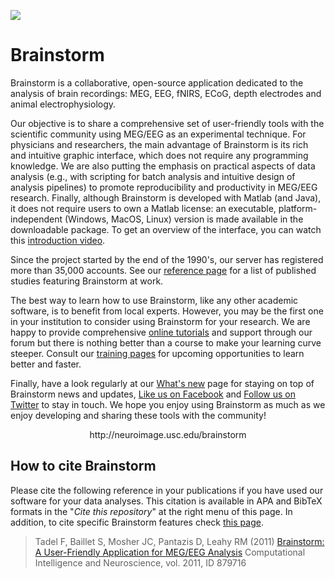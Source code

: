 ![](http://neuroimage.usc.edu/brainstorm/Introduction?action=AttachFile&do=get&target=logo_line.gif)

# Brainstorm
Brainstorm is a collaborative, open-source application dedicated to the analysis of brain recordings:
MEG, EEG, fNIRS, ECoG, depth electrodes and animal electrophysiology.

Our objective is to share a comprehensive set of user-friendly tools with the scientific community using MEG/EEG as an experimental technique. For physicians and researchers, the main advantage of Brainstorm is its rich and intuitive graphic interface, which does not require any programming knowledge. We are also putting the emphasis on practical aspects of data analysis (e.g., with scripting for batch analysis and intuitive design of analysis pipelines) to promote reproducibility and productivity in MEG/EEG research. Finally, although Brainstorm is developed with Matlab (and Java), it does not require users to own a Matlab license: an executable, platform-independent (Windows, MacOS, Linux) version is made available in the downloadable package. To get an overview of the interface, you can watch this [introduction video](http://neuroimage.usc.edu/brainstorm/Screenshots).

Since the project started by the end of the 1990's, our server has registered more than 35,000 accounts. See our [reference page](http://neuroimage.usc.edu/brainstorm/Pub) for a list of published studies featuring Brainstorm at work.

The best way to learn how to use Brainstorm, like any other academic software, is to benefit from local experts. However, you may be the first one in your institution to consider using Brainstorm for your research. We are happy to provide comprehensive [online tutorials](http://neuroimage.usc.edu/brainstorm/Tutorials) and support through our forum but there is nothing better than a course to make your learning curve steeper. Consult our [training pages](http://neuroimage.usc.edu/brainstorm/Training) for upcoming opportunities to learn better and faster.

Finally, have a look regularly at our [What's new](http://neuroimage.usc.edu/brainstorm/News) page for staying on top of Brainstorm news and updates, [Like us on Facebook](https://www.facebook.com/brainstormsoftware) and [Follow us on Twitter](https://twitter.com/brainstorm2day) to stay in touch. We hope you enjoy using Brainstorm as much as we enjoy developing and sharing these tools with the community!

<center>
http://neuroimage.usc.edu/brainstorm
</center>

## How to cite Brainstorm
Please cite the following reference in your publications if you have used our software for your data analyses. This citation is available in APA and BibTeX formats in the "*Cite this repository*" at the right menu of this page. In addition, to cite specific Brainstorm features check [this page](https://neuroimage.usc.edu/brainstorm/CiteBrainstorm).

> Tadel F, Baillet S, Mosher JC, Pantazis D, Leahy RM (2011)
> [Brainstorm: A User-Friendly Application for MEG/EEG Analysis](http://www.hindawi.com/journals/cin/2011/879716/)
> Computational Intelligence and Neuroscience, vol. 2011, ID 879716
